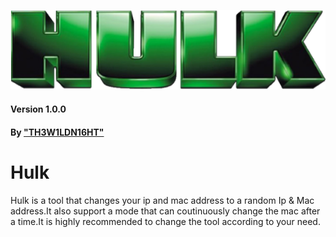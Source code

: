 <p align="center">
	<img src="hulk.png" width="600px">
</p>


#### Version 1.0.0
#### By ["TH3W1LDN16HT"]("https://github.com/W1LDN16H7")

# Hulk
Hulk is a tool that changes your ip and mac address to  a random Ip &amp; Mac address.It also support a mode that can coutinuously change the mac after a time.It is highly recommended to change the tool according to your need.
